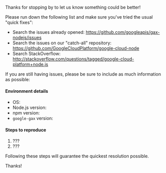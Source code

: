 Thanks for stopping by to let us know something could be better!

Please run down the following list and make sure you've tried the usual "quick
fixes":

  - Search the issues already opened: https://github.com/googleapis/gax-nodejs/issues
  - Search the issues on our "catch-all" repository: https://github.com/GoogleCloudPlatform/google-cloud-node
  - Search StackOverflow: http://stackoverflow.com/questions/tagged/google-cloud-platform+node.js

If you are still having issues, please be sure to include as much information as
possible:

#### Environment details

  - OS:
  - Node.js version:
  - npm version:
  - `google-gax` version:

#### Steps to reproduce

  1. ???
  2. ???

Following these steps will guarantee the quickest resolution possible.

Thanks!
